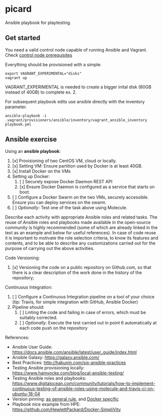 # picard

Ansible playbook for playtesting.

## Get started

You need a valid control node capable of running Ansible and Vagrant. Check [control node prerequisites](./docs/CONTROL-NODE-PREREQUISITES.md)

Everything should be provisioned with a simple:

```
export VAGRANT_EXPERIMENTAL="disks"
vagrant up
```

VAGRANT_EXPERIMENTAL is needed to create a bigger inital disk (80GB instead of 40GB) to complete ex. 2.

For subsequent playbook edits use ansible directly with the inventory parameter.

```
ansible-playbook -i .vagrant/provisioners/ansible/inventory/vagrant_ansible_inventory playbook.yml
```

## Ansible exercise

Using an **ansible playbook**:

1. [x] Provisioning of two CentOS VM, cloud or locally.
2. [x] Setting VM: Ensure partition used by Docker is at least 40GB.
3. [x] Install Docker on the VMs
4. Setting up Docker:
   1. [ ] Securely expose Docker Daemon REST API
   2. [x] Ensure Docker Daemon is configured as a service that starts on boot.
5. [ ] Configure a Docker Swarm on the two VMs, securely accessible. Ensure you can deploy services on the swarm.
6. [ ] _Optionally:_ Test one of the task above using Molecule.

Describe each activity with appropriate Ansible roles and related tasks. The reuse of Ansible roles and playbooks made available in the open-source community is highly recommended (some of which are already linked in the text as an example and below for useful references). In case of code reuse it is important to motivate the role selection criteria, to know its features and contents, and to be able to describe any customizations carried out for the purpose of carrying out the above activities.

Code Versioning:

1. [x] Versioning the code on a public repository on Github.com, so that there is a clear description of the work done in the history of the repository;

Continuous Integration:

1. [ ] Configure a Continuous Integration pipeline on a tool of your choice (tip: Travis, for simple integration with GitHub, Ansible Docker)
2. Pipeline should:
   1. [ ] Linting the code and failing in case of errors, which must be suitably corrected.
   2. [ ] _Optionally:_ Execute the test carried out in point 6 automatically at each code push on the repository

References:

- Ansible User Guide: https://docs.ansible.com/ansible/latest/user_guide/index.html
- Ansible Galaxy: https://galaxy.ansible.com/
- Best Practices: http://hakunin.com/six-ansible-practices
- Testing Ansible provisioning locally: https://www.hamvocke.com/blog/local-ansible-testing/
- Testing Ansible roles and playbooks: https://www.digitalocean.com/community/tutorials/how-to-implement-continuous-testing-of-ansible-roles-using-molecule-and-travis-ci-on-ubuntu-18-04
- Version pinning: [as general rule](https://medium.com/the-guild/how-should-you-pin-your-npm-dependencies-and-why-2b8d545c7312), and [Docker specific](https://www.tjohearn.com/2018/03/01/the-case-for-pinning-versions-of-docker-dependencies/)
- Playbook nice example from HPE: https://github.com/HewlettPackard/Docker-SimpliVity
